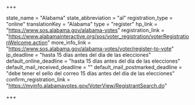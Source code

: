 +++

state_name = "Alabama"
state_abbreviation = "al"
registration_type = "online"
translationKey = "Alabama"
type = "register"
hp_link = "https://www.sos.alabama.gov/alabama-votes"
registration_link = "https://www.alabamainteractive.org/sos/voter_registration/voterRegistrationWelcome.action"
more_info_link = "https://www.sos.alabama.gov/alabama-votes/voter/register-to-vote"
ip_deadline = "hasta 15 días antes del día de las elecciones"
default_online_deadline = "hasta 15 días antes del día de las elecciones"
default_mail_received_deadline = ""
default_mail_postmarked_deadline = "debe tener el sello del correo 15 días antes del día de las elecciones"
confirm_registration_link = "https://myinfo.alabamavotes.gov/VoterView/RegistrantSearch.do"

+++